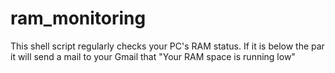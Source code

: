 # ram_monitoring

This shell script regularly checks your PC's RAM status. If it is below the par it will send a mail to your Gmail that "Your RAM space is running low" 
